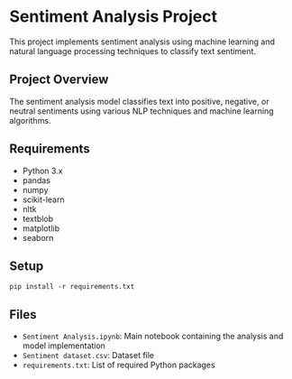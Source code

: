 # Sentiment Analysis Project

This project implements sentiment analysis using machine learning and natural language processing techniques to classify text sentiment.

## Project Overview
The sentiment analysis model classifies text into positive, negative, or neutral sentiments using various NLP techniques and machine learning algorithms.

## Requirements
- Python 3.x
- pandas
- numpy
- scikit-learn
- nltk
- textblob
- matplotlib
- seaborn

## Setup
```
pip install -r requirements.txt
```

## Files
- `Sentiment Analysis.ipynb`: Main notebook containing the analysis and model implementation
- `Sentiment dataset.csv`: Dataset file
- `requirements.txt`: List of required Python packages
